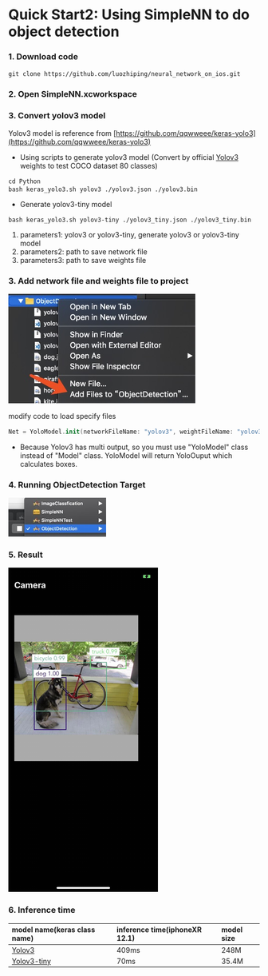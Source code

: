 # Quick Start2: Using SimpleNN to do object detection

### 1. Download code
``` shell
git clone https://github.com/luozhiping/neural_network_on_ios.git
```

### 2. Open SimpleNN.xcworkspace

### 3. Convert yolov3 model

Yolov3 model is reference from [https://github.com/qqwweee/keras-yolo3](https://github.com/qqwweee/keras-yolo3)

- Using scripts to generate yolov3 model (Convert by official [Yolov3](https://pjreddie.com/darknet/yolo/) weights to test COCO dataset 80 classes)
``` shell
cd Python
bash keras_yolo3.sh yolov3 ./yolov3.json ./yolov3.bin
```

- Generate yolov3-tiny model
``` shell
bash keras_yolo3.sh yolov3-tiny ./yolov3_tiny.json ./yolov3_tiny.bin
```

1. parameters1: yolov3 or yolov3-tiny, generate yolov3 or yolov3-tiny model
2. parameters2: path to save network file
3. parameters3: path to save weights file

### 3. Add network file and weights file to project

![](./object_detection0.jpg)

modify code to load specify files

``` swift
Net = YoloModel.init(networkFileName: "yolov3", weightFileName: "yolov3")
```

- Because Yolov3 has multi output, so you must use "YoloModel" class instead of "Model" class. YoloModel will return YoloOuput which calculates boxes.

### 4. Running ObjectDetection Target

![](./object_detection1.jpg)

### 5. Result

![](./example1.png)

### 6. Inference time

| model name(keras class name)|inference time(iphoneXR 12.1)|model size|
| :----------| :-----------| :-----------|
|[Yolov3](https://github.com/qqwweee/keras-yolo3)|409ms|248M|
|[Yolov3-tiny](https://github.com/qqwweee/keras-yolo3)|70ms|35.4M|